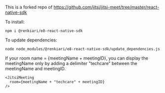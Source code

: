 This is a forked repo of https://github.com/jitsi/jitsi-meet/tree/master/react-native-sdk

To install:
```console
npm i @renkiari/e8-react-native-sdk
```

To update dependencies:
```console
node node_modules/@renkiari/e8-react-native-sdk/update_dependencies.js
```

If your room name = {meetingName + meetingID}, you can display the meetingName only by adding a delimiter "techcare" between the meetingName and meetingID.
```console
<JitsiMeeting
  room={meetingName + "techcare" + meetingID}
/>
```